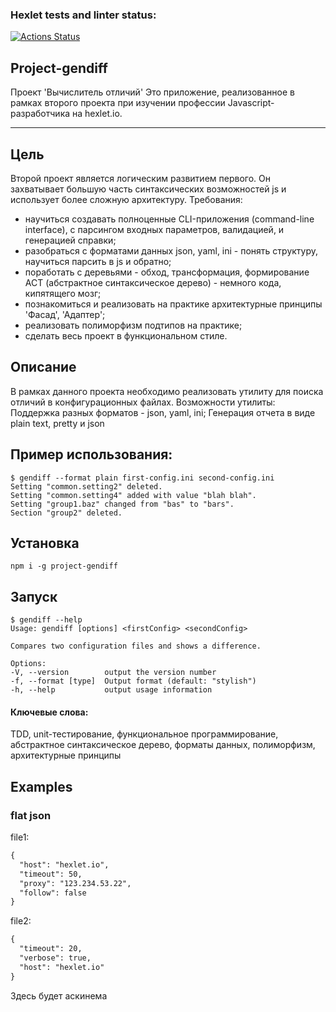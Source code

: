 ### Hexlet tests and linter status:
[![Actions Status](https://github.com/MilaNick/frontend-project-lvl2/workflows/hexlet-check/badge.svg)](https://github.com/MilaNick/frontend-project-lvl2/actions)  
## Project-gendiff

Проект 'Вычислитель отличий'
Это приложение, реализованное в рамках второго проекта при изучении профессии Javascript-разработчика на hexlet.io.
***
## Цель

Второй проект является логическим развитием первого. Он захватывает большую часть синтаксических возможностей js и использует более сложную архитектуру. Требования:
* научиться создавать полноценные CLI-приложения (command-line interface), с парсингом входных параметров, валидацией, и генерацией справки;
* разобраться с форматами данных json, yaml, ini - понять структуру, научиться парсить в js и обратно;
* поработать с деревьями - обход, трансформация, формирование АСТ (абстрактное синтаксическое дерево) - немного кода, кипятящего мозг;
* познакомиться и реализовать на практике архитектурные принципы 'Фасад', 'Адаптер';
* реализовать полиморфизм подтипов на практике;
* сделать весь проект в функциональном стиле.

## Описание

В рамках данного проекта необходимо реализовать утилиту для поиска отличий в конфигурационных файлах.
Возможности утилиты:
Поддержка разных форматов - json, yaml, ini;
Генерация отчета в виде plain text, pretty и json

## Пример использования:

```
$ gendiff --format plain first-config.ini second-config.ini
Setting "common.setting2" deleted.
Setting "common.setting4" added with value "blah blah".
Setting "group1.baz" changed from "bas" to "bars".
Section "group2" deleted.
```

## Установка

```npm i -g project-gendiff```

## Запуск

```
$ gendiff --help
Usage: gendiff [options] <firstConfig> <secondConfig>

Compares two configuration files and shows a difference.

Options:
-V, --version        output the version number
-f, --format [type]  Output format (default: "stylish")
-h, --help           output usage information
```
  
#### Ключевые слова:

TDD, unit-тестирование, функциональное программирование, абстрактное синтаксическое дерево, форматы данных, полиморфизм, архитектурные принципы  
## Examples
### flat json  
file1:  
```html
{
  "host": "hexlet.io",
  "timeout": 50,
  "proxy": "123.234.53.22",
  "follow": false
}
```
file2:  
```html
{
  "timeout": 20,
  "verbose": true,
  "host": "hexlet.io"
}
```  
Здесь будет аскинема  






